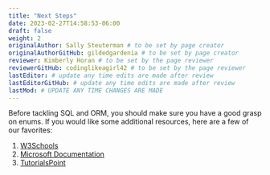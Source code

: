 ```yaml
---
title: "Next Steps"
date: 2023-02-27T14:58:53-06:00
draft: false
weight: 2
originalAuthor: Sally Steuterman # to be set by page creator
originalAuthorGitHub: gildedgardenia # to be set by page creator
reviewer: Kimberly Horan # to be set by the page reviewer
reviewerGitHub: codinglikeagirl42 # to be set by the page reviewer
lastEditor: # update any time edits are made after review
lastEditorGitHub: # update any time edits are made after review
lastMod: # UPDATE ANY TIME CHANGES ARE MADE
---
```


Before tackling SQL and ORM, you should make sure you have a good grasp on enums. If you would like some additional resources, here are a few of our favorites:

1. [W3Schools](https://www.w3schools.com/cs/cs_enums.php)
1. [Microsoft Documentation](https://learn.microsoft.com/en-us/dotnet/csharp/language-reference/builtin-types/enum)
1. [TutorialsPoint](https://www.tutorialspoint.com/csharp/csharp_enums.htm)